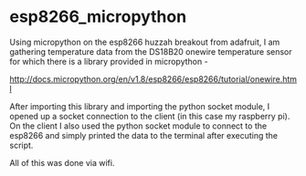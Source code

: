 # esp8266_micropython

Using micropython on the esp8266 huzzah breakout from adafruit, I am gathering temperature data from the DS18B20 onewire temperature sensor for which there is a library provided in micropython -

http://docs.micropython.org/en/v1.8/esp8266/esp8266/tutorial/onewire.html

After importing this library and importing the python socket module, I opened up a socket connection to the client (in this case my raspberry pi).  On the client I also used the python socket module to connect to the esp8266 and simply printed the data to the terminal after executing the script.  

All of this was done via wifi.  
